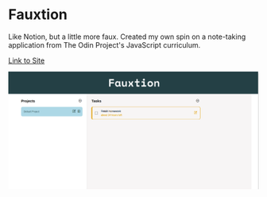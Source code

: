 # Fauxtion
Like Notion, but a little more faux. 
Created my own spin on a note-taking application from The Odin Project's JavaScript curriculum.


[Link to Site](https://remosrulloda.github.io/Fauxtion/)

<img src="./logo.png">
